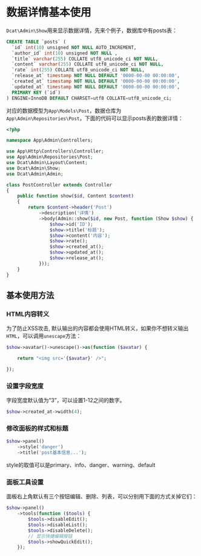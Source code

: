 # 数据详情基本使用

`Dcat\Admin\Show`用来显示数据详情，先来个例子，数据库中有posts表：

```sql
CREATE TABLE `posts` (
  `id` int(10) unsigned NOT NULL AUTO_INCREMENT,
  `author_id` int(10) unsigned NOT NULL ,
  `title` varchar(255) COLLATE utf8_unicode_ci NOT NULL,
  `content` varchar(255) COLLATE utf8_unicode_ci NOT NULL,
  `rate` int(255) COLLATE utf8_unicode_ci NOT NULL,
  `release_at` timestamp NOT NULL DEFAULT '0000-00-00 00:00:00',
  `created_at` timestamp NOT NULL DEFAULT '0000-00-00 00:00:00',
  `updated_at` timestamp NOT NULL DEFAULT '0000-00-00 00:00:00',
  PRIMARY KEY (`id`)
) ENGINE=InnoDB DEFAULT CHARSET=utf8 COLLATE=utf8_unicode_ci;
```
对应的数据模型为`App\Models\Post`，数据仓库为`App\Admin\Repositories\Post`，下面的代码可以显示posts表的数据详情：


```php
<?php

namespace App\Admin\Controllers;

use App\Http\Controllers\Controller;
use App\Admin\Repositories\Post;
use Dcat\Admin\Layout\Content;
use Dcat\Admin\Show;
use Dcat\Admin\Admin;

class PostController extends Controller
{
    public function show($id, Content $content)
    {
        return $content->header('Post')
            ->description('详情')
            ->body(Admin::show($id, new Post, function (Show $show) {
                $show->id('ID');
                $show->title('标题');
                $show->content('内容');
                $show->rate();
                $show->created_at();
                $show->updated_at();
                $show->release_at();
            }));
    }
}
```

## 基本使用方法

### HTML内容转义
为了防止XSS攻击, 默认输出的内容都会使用HTML转义，如果你不想转义输出`HTML`，可以调用`unescape`方法：

```php
$show->avatar()->unescape()->as(function ($avatar) {

    return "<img src='{$avatar}' />";

});
```

### 设置字段宽度
字段宽度默认值为“3”，可以设置1-12之间的数字。

```php
$show->created_at->width(4);
```

### 修改面板的样式和标题
```php
$show->panel()
    ->style('danger')
    ->title('post基本信息...');
```
style的取值可以是primary、info、danger、warning、default

### 面板工具设置
面板右上角默认有三个按钮编辑、删除、列表，可以分别用下面的方式关掉它们：

```php
$show->panel()
    ->tools(function ($tools) {
        $tools->disableEdit();
        $tools->disableList();
        $tools->disableDelete();
        // 显示快捷编辑按钮
        $tools->showQuickEdit();
    });
```